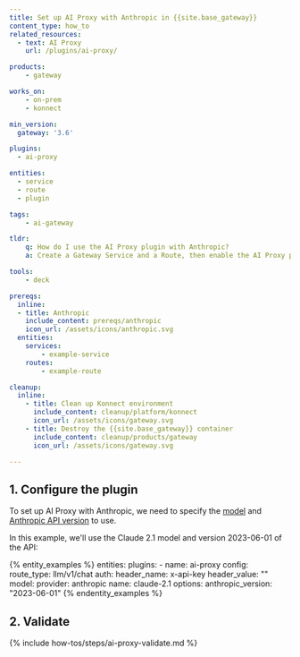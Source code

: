 ```yaml
---
title: Set up AI Proxy with Anthropic in {{site.base_gateway}}
content_type: how_to
related_resources:
  - text: AI Proxy
    url: /plugins/ai-proxy/

products:
    - gateway

works_on:
    - on-prem
    - konnect

min_version:
  gateway: '3.6'

plugins:
  - ai-proxy

entities: 
  - service
  - route
  - plugin

tags:
    - ai-gateway

tldr:
    q: How do I use the AI Proxy plugin with Anthropic?
    a: Create a Gateway Service and a Route, then enable the AI Proxy plugin and configure it with the Anthropic provider and add the model and your API key.

tools:
    - deck

prereqs:
  inline:
  - title: Anthropic
    include_content: prereqs/anthropic
    icon_url: /assets/icons/anthropic.svg
  entities:
    services:
        - example-service
    routes:
        - example-route

cleanup:
  inline:
    - title: Clean up Konnect environment
      include_content: cleanup/platform/konnect
      icon_url: /assets/icons/gateway.svg
    - title: Destroy the {{site.base_gateway}} container
      include_content: cleanup/products/gateway
      icon_url: /assets/icons/gateway.svg

---
```


## 1. Configure the plugin

To set up AI Proxy with Anthropic, we need to specify the [model](https://docs.anthropic.com/en/docs/about-claude/models#model-names) and [Anthropic API version](https://docs.anthropic.com/en/api/versioning#version-history) to use. 

In this example, we'll use the Claude 2.1 model and version 2023-06-01 of the API:

{% entity_examples %}
entities:
    plugins:
    - name: ai-proxy
      config:
        route_type: llm/v1/chat
        auth:
            header_name: x-api-key
            header_value: "<anthropic-api-key>"
        model:
            provider: anthropic
            name: claude-2.1
            options:
                anthropic_version: "2023-06-01"
{% endentity_examples %}

## 2. Validate

{% include how-tos/steps/ai-proxy-validate.md %}
